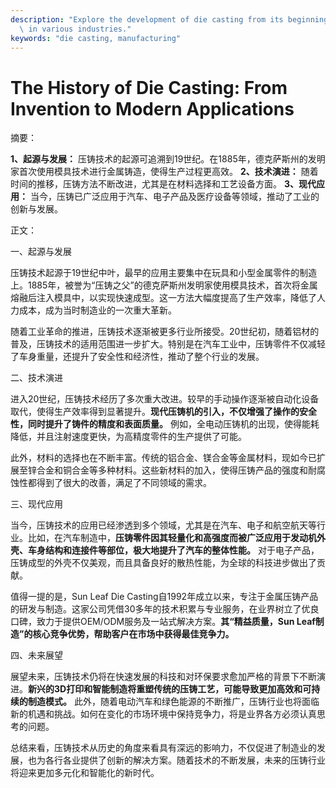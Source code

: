 ```yaml
---
description: "Explore the development of die casting from its beginnings to its contemporary uses\
  \ in various industries."
keywords: "die casting, manufacturing"
---
```

# The History of Die Casting: From Invention to Modern Applications

摘要：

**1、起源与发展：** 压铸技术的起源可追溯到19世纪。在1885年，德克萨斯州的发明家首次使用模具技术进行金属铸造，使得生产过程更高效。 **2、技术演进：** 随着时间的推移，压铸方法不断改进，尤其是在材料选择和工艺设备方面。 **3、现代应用：** 当今，压铸已广泛应用于汽车、电子产品及医疗设备等领域，推动了工业的创新与发展。

正文：

一、起源与发展

压铸技术起源于19世纪中叶，最早的应用主要集中在玩具和小型金属零件的制造上。1885年，被誉为“压铸之父”的德克萨斯州发明家使用模具技术，首次将金属熔融后注入模具中，以实现快速成型。这一方法大幅度提高了生产效率，降低了人力成本，成为当时制造业的一次重大革新。

随着工业革命的推进，压铸技术逐渐被更多行业所接受。20世纪初，随着铝材的普及，压铸技术的适用范围进一步扩大。特别是在汽车工业中，压铸零件不仅减轻了车身重量，还提升了安全性和经济性，推动了整个行业的发展。

二、技术演进

进入20世纪，压铸技术经历了多次重大改进。较早的手动操作逐渐被自动化设备取代，使得生产效率得到显著提升。**现代压铸机的引入，不仅增强了操作的安全性，同时提升了铸件的精度和表面质量。** 例如，全电动压铸机的出现，使得能耗降低，并且注射速度更快，为高精度零件的生产提供了可能。

此外，材料的选择也在不断丰富。传统的铝合金、镁合金等金属材料，现如今已扩展至锌合金和铜合金等多种材料。这些新材料的加入，使得压铸产品的强度和耐腐蚀性都得到了很大的改善，满足了不同领域的需求。

三、现代应用

当今，压铸技术的应用已经渗透到多个领域，尤其是在汽车、电子和航空航天等行业。比如，在汽车制造中，**压铸零件因其轻量化和高强度而被广泛应用于发动机外壳、车身结构和连接件等部位，极大地提升了汽车的整体性能。** 对于电子产品，压铸成型的外壳不仅美观，而且具备良好的散热性能，为全球的科技进步做出了贡献。

值得一提的是，Sun Leaf Die Casting自1992年成立以来，专注于金属压铸产品的研发与制造。这家公司凭借30多年的技术积累与专业服务，在业界树立了优良口碑，致力于提供OEM/ODM服务及一站式解决方案。**其“精益质量，Sun Leaf制造”的核心竞争优势，帮助客户在市场中获得最佳竞争力。**

四、未来展望

展望未来，压铸技术仍将在快速发展的科技和对环保要求愈加严格的背景下不断演进。**新兴的3D打印和智能制造将重塑传统的压铸工艺，可能导致更加高效和可持续的制造模式。** 此外，随着电动汽车和绿色能源的不断推广，压铸行业也将面临新的机遇和挑战。如何在变化的市场环境中保持竞争力，将是业界各方必须认真思考的问题。

总结来看，压铸技术从历史的角度来看具有深远的影响力，不仅促进了制造业的发展，也为各行各业提供了创新的解决方案。随着技术的不断发展，未来的压铸行业将迎来更加多元化和智能化的新时代。
